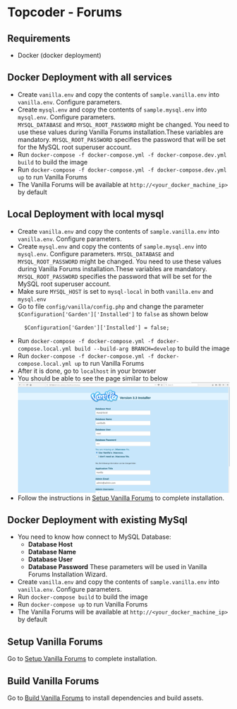 # Topcoder - Forums

## Requirements

- Docker (docker deployment)

## Docker Deployment with all services
- Create `vanilla.env` and copy the contents of  `sample.vanilla.env` into `vanilla.env`. Configure parameters.
- Create `mysql.env` and copy the contents of  `sample.mysql.env` into `mysql.env`. Configure parameters.    
`MYSQL_DATABASE` and `MYSQL_ROOT_PASSWORD` might be changed. You need to use these values during Vanilla Forums
installation.These variables are mandatory. 
  `MYSQL_ROOT_PASSWORD` specifies the password that will be set for the MySQL root superuser account.
- Run `docker-compose -f docker-compose.yml -f docker-compose.dev.yml build` to build the image
- Run `docker-compose -f docker-compose.yml -f docker-compose.dev.yml up` to run Vanilla Forums
- The Vanilla Forums will be available at `http://<your_docker_machine_ip>` by default

## Local Deployment with local mysql
- Create `vanilla.env` and copy the contents of  `sample.vanilla.env` into `vanilla.env`. Configure parameters.
- Create `mysql.env` and copy the contents of  `sample.mysql.env` into `mysql.env`. Configure parameters.
  `MYSQL_DATABASE` and `MYSQL_ROOT_PASSWORD` might be changed. You need to use these values during Vanilla Forums
  installation.These variables are mandatory.
  `MYSQL_ROOT_PASSWORD` specifies the password that will be set for the MySQL root superuser account.
- Make sure `MYSQL_HOST` is set to `mysql-local` in both `vanilla.env` and `mysql.env`
- Go to file `config/vanilla/config.php` and change the parameter `$Configuration['Garden']['Installed']` to `false` as shown below
  ```
    $Configuration['Garden']['Installed'] = false;
  ```
- Run `docker-compose -f docker-compose.yml -f docker-compose.local.yml build --build-arg BRANCH=develop` to build the image
- Run `docker-compose -f docker-compose.yml -f docker-compose.local.yml up` to run Vanilla Forums
- After it is done, go to `localhost` in your browser
- You should be able to see the page similar to below
  ![Vanilla Forums Wizard](./docs/images/setup_wizard.png)
- Follow the instructions in [Setup Vanilla Forums](./docs/SetupVanillaForums.md) to complete installation.

## Docker Deployment with existing MySql
- You need to know how connect to MySQL Database:
     - **Database Host**  
     - **Database Name** 
     - **Database User** 
     - **Database Password**
  These parameters will be used in Vanilla Forums Installation Wizard.   
- Create `vanilla.env` and copy the contents of  `sample.vanilla.env` into `vanilla.env`. Configure parameters.
- Run `docker-compose build` to build the image
- Run `docker-compose up` to run Vanilla Forums
- The Vanilla Forums will be available at `http://<your_docker_machine_ip>` by default

## Setup Vanilla Forums 

Go to [Setup Vanilla Forums](./docs/SetupVanillaForums.md) to complete installation.

## Build Vanilla Forums

Go to [Build Vanilla Forums](./docs/BuildVanillaForums.md) to install dependencies and build assets. 
